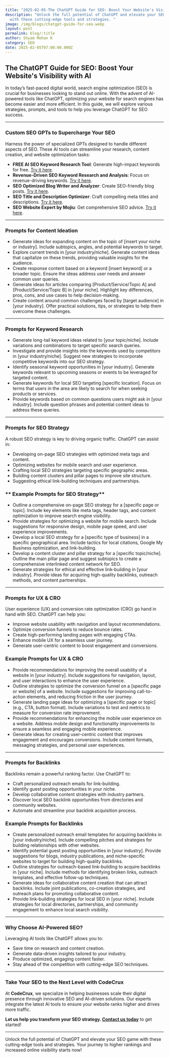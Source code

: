 ```yaml
---
title: "2025-02-05-The ChatGPT Guide for SEO: Boost Your Website's Visibility with AI"
description: "Unlock the full potential of ChatGPT and elevate your SEO game
  with these cutting-edge tools and strategies. "
image: /img/blogs/chatgpt-guide-for-seo.webp
layout: post
permalink: blog/:title
author: Shyam Mohan K
category: SEO
date: 2025-02-05T07:08:00.000Z
---
```

## The ChatGPT Guide for SEO: Boost Your Website's Visibility with AI

In today’s fast-paced digital world, search engine optimization (SEO) is crucial for businesses looking to stand out online. With the advent of AI-powered tools like ChatGPT, optimizing your website for search engines has become easier and more efficient. In this guide, we will explore various strategies, prompts, and tools to help you leverage ChatGPT for SEO success.

---

### Custom SEO GPTs to Supercharge Your SEO

Harness the power of specialized GPTs designed to handle different aspects of SEO. These AI tools can streamline your research, content creation, and website optimization tasks:

- **FREE AI SEO Keyword Research Tool**: Generate high-impact keywords for free. [Try it here](https://chat.openai.com/g/g-HJbQJkFue-free-ai-seo-keyword-research-tool).
- **Revenue-Driven SEO Keyword Research and Analysis**: Focus on revenue-driving keywords. [Try it here](https://chat.openai.com/g/g-6DqFOTUqV-revenue-driven-seo-keyword-research-and-analysis).
- **SEO Optimized Blog Writer and Analyzer**: Create SEO-friendly blog posts. [Try it here](https://chat.openai.com/g/g-v6SgNV5F-seo-optimized-blog-writer-and-analyzer).
- **SEO Title and Description Optimizer**: Craft compelling meta titles and descriptions. [Try it here](https://chat.openai.com/g/g-9k9UsUXM7-seo-title-and-description-optimizer).
- **SEO Website Expert by Mojiu**: Get comprehensive SEO advice. [Try it here](https://chat.openai.com/g/g-FfbqYf3W32-seo-website-expert-by-mojiu).

---

### **Prompts for Content Ideation**
- Generate ideas for expanding content on the topic of [insert your niche or industry]. Include subtopics, angles, and potential keywords to target.
- Explore current trends in [your industry/niche]. Generate content ideas that capitalize on these trends, providing valuable insights for the audience.
- Create response content based on a keyword [insert keyword] or a broader topic. Ensure the ideas address user needs and answer common user queries.
- Generate ideas for articles comparing [Product/Service/Topic A] and [Product/Service/Topic B] in [your niche]. Highlight key differences, pros, cons, and use cases to help decision-making.
- Create content around common challenges faced by [target audience] in [your industry]. Offer practical solutions, tips, or strategies to help them overcome these challenges.

---

### **Prompts for Keyword Research**
- Generate long-tail keyword ideas related to [your topic/niche]. Include variations and combinations to target specific search queries.
- Investigate and provide insights into the keywords used by competitors in [your industry/niche]. Suggest new strategies to incorporate competitive keywords into our SEO strategy.
- Identify seasonal keyword opportunities in [your industry]. Generate keywords relevant to upcoming seasons or events to be leveraged for targeted content.
- Generate keywords for local SEO targeting [specific location]. Focus on terms that users in the area are likely to search for when seeking products or services.
- Provide keywords based on common questions users might ask in [your industry]. Include question phrases and potential content ideas to address these queries.

---




###  Prompts for SEO Strategy

A robust SEO strategy is key to driving organic traffic. ChatGPT can assist in:

- Developing on-page SEO strategies with optimized meta tags and content.
- Optimizing websites for mobile search and user experience.
- Crafting local SEO strategies targeting specific geographic areas.
- Building content clusters and pillar pages to improve site structure.
- Suggesting ethical link-building techniques and partnerships.

### ** Example Prompts for SEO Strategy**
- Outline a comprehensive on-page SEO strategy for a [specific page or topic]. Include key elements like meta tags, header tags, and content optimization to improve search engine visibility.
- Provide strategies for optimizing a website for mobile search. Include suggestions for responsive design, mobile page speed, and user experience improvements.
- Develop a local SEO strategy for a [specific type of business] in a specific geographical area. Include tactics for local citations, Google My Business optimization, and link-building.
- Develop a content cluster and pillar strategy for a [specific topic/niche]. Outline the main pillar page and suggest subtopics to create a comprehensive interlinked content network for SEO.
- Generate strategies for ethical and effective link-building in [your industry]. Provide ideas for acquiring high-quality backlinks, outreach methods, and content partnerships.
---

### Prompts for UX & CRO

User experience (UX) and conversion rate optimization (CRO) go hand in hand with SEO. ChatGPT can help you:

- Improve website usability with navigation and layout recommendations.
- Optimize conversion funnels to reduce bounce rates.
- Create high-performing landing pages with engaging CTAs.
- Enhance mobile UX for a seamless user journey.
- Generate user-centric content to boost engagement and conversions.

### **Example Prompts for UX & CRO**
- Provide recommendations for improving the overall usability of a website in [your industry]. Include suggestions for navigation, layout, and user interactions to enhance the user experience.
- Outline strategies to optimize the conversion funnel on a [specific page or website] of a website. Include suggestions for improving call-to-action elements, and reducing friction in the user journey.
- Generate landing page ideas for optimizing a [specific page or topic] (e.g., CTA, button format). Include variations to test and metrics to measure for conversion rate improvement.
- Provide recommendations for enhancing the mobile user experience on a website. Address mobile design and functionality improvements to ensure a seamless and engaging mobile experience.
- Generate ideas for creating user-centric content that improves engagement and encourages conversions. Include content formats, messaging strategies, and personal user experiences.
---

### Prompts for Backlinks

Backlinks remain a powerful ranking factor. Use ChatGPT to:

- Craft personalized outreach emails for link-building.
- Identify guest posting opportunities in your niche.
- Develop collaborative content strategies with industry partners.
- Discover local SEO backlink opportunities from directories and community websites.
- Automate and streamline your backlink acquisition process.


### **Example Prompts for Backlinks**
- Create personalized outreach email templates for acquiring backlinks in [your industry/niche]. Include compelling pitches and strategies for building relationships with other websites.
- Identify potential guest posting opportunities in [your industry]. Provide suggestions for blogs, industry publications, and niche-specific websites to target for building high-quality backlinks.
- Outline strategies for outreach-based link-building to acquire backlinks in [your niche]. Include methods for identifying broken links, outreach templates, and effective follow-up techniques.
- Generate ideas for collaborative content creation that can attract backlinks. Include joint publications, co-creation strategies, and outreach plans for promoting collaborative content.
- Provide link-building strategies for local SEO in [your niche]. Include strategies for local directories, partnerships, and community engagement to enhance local search visibility.

---
### Why Choose AI-Powered SEO?

Leveraging AI tools like ChatGPT allows you to:

- Save time on research and content creation.
- Generate data-driven insights tailored to your industry.
- Produce optimized, engaging content faster.
- Stay ahead of the competition with cutting-edge SEO techniques.

---

### Take Your SEO to the Next Level with CodeCrux

At **CodeCrux**, we specialize in helping businesses scale their digital presence through innovative SEO and AI-driven solutions. Our experts integrate the latest AI tools to ensure your website ranks higher and drives more traffic.

**Let us help you transform your SEO strategy. [Contact us today](https://codecrux.com/contact)** to get started!

---

Unlock the full potential of ChatGPT and elevate your SEO game with these cutting-edge tools and strategies. Your journey to higher rankings and increased online visibility starts now!

